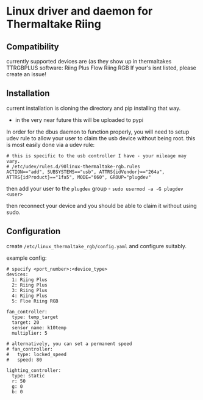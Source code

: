 # Linux driver and daemon for Thermaltake Riing

## Compatibility
currently supported devices are (as they show up in thermaltakes TTRGBPLUS software:
    Riing Plus
    Flow Riing RGB
If your's isnt listed, please create an issue!

## Installation
current installation is cloning the directory and pip installing that way.
 - in the very near future this will be uploaded to pypi

In order for the dbus daemon to function properly, you will need to setup udev rule to
allow your user to claim the usb device without being root. this is most easily done via
a udev rule:

```
# this is specific to the usb controller I have - your mileage may vary.
# /etc/udev/rules.d/90linux-thermaltake-rgb.rules
ACTION=="add", SUBSYSTEMS=="usb", ATTRS{idVendor}=="264a", ATTRS{idProduct}=="1fa5", MODE="660", GROUP="plugdev"
```

then add your user to the `plugdev` group - `sudo usermod -a -G plugdev <user>`

then reconnect your device and you should be able to claim it without using sudo.

## Configuration
create `/etc/linux_thermaltake_rgb/config.yaml` and configure suitably.

example config:

```
# specify <port_number>:<device_type>
devices:
  1: Riing Plus
  2: Riing Plus
  3: Riing Plus
  4: Riing Plus
  5: Floe Riing RGB

fan_controller:
  type: temp_target
  target: 20
  sensor_name: k10temp
  multiplier: 5

# alternatively, you can set a permanent speed
# fan_controller:
#   type: locked_speed
#   speed: 80

lighting_controller:
  type: static
  r: 50
  g: 0
  b: 0
```